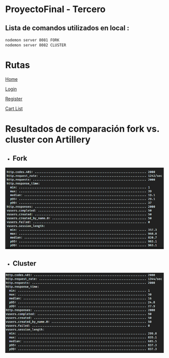 # ProyectoFinal - Tercero

## Lista de comandos utilizados en local :

```
nodemon server 8081 FORK
nodemon server 8082 CLUSTER

```

# Rutas

[Home](https://ecomcerce-32125.up.railway.app/)

[Login](https://ecomcerce-32125.up.railway.app/auth/login)

[Register](https://ecomcerce-32125.up.railway.app/auth/register)

[Cart List](https://ecomcerce-32125.up.railway.app/cart)


#

# Resultados de comparación fork vs. cluster con Artillery

* ## **Fork**
![result_fork](artillery_fork.png)

* ## **Cluster**
![result_fork](artillery_cluster.png)


